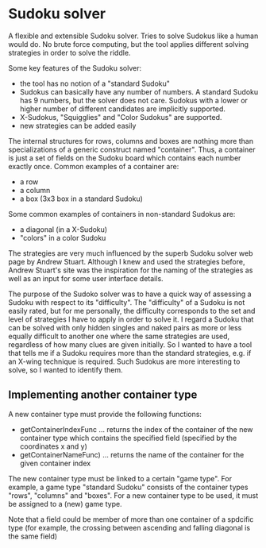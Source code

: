 Sudoku solver
========

A flexible and extensible Sudoku solver. Tries to solve Sudokus like a human would do. No brute force computing, but the tool applies different solving strategies in order to solve the riddle. 

Some key features of the Sudoku solver:

* the tool has no notion of a "standard Sudoku"
* Sudokus can basically have any number of numbers. A standard Sudoku has 9 numbers, but the solver does not care. Sudokus with a lower or higher number of different candidates are implicitly supported.
* X-Sudokus, "Squigglies" and "Color Sudokus" are supported.
* new strategies can be added easily

The internal structures for rows, columns and boxes are nothing more than specializations of a generic construct named "container". Thus, a container is just a set of fields on the Sudoku board which contains each number exactly once. Common examples of a container are:

* a row
* a column
* a box (3x3 box in a standard Sudoku)

Some common examples of containers in non-standard Sudokus are:

* a diagonal (in a X-Sudoku)
* "colors" in a color Sudoku

The strategies are very much influenced by the superb Sudoku solver web page by Andrew Stuart. Although I knew and used the strategies before, Andrew Stuart's site was the inspiration for the naming of the strategies as well as an input for some user interface details.

The purpose of the Sudoko solver was to have a quick way of assessing a Sudoku with respect to its "difficulty". The "difficulty" of a Sudoku is not easily rated, but for me personally, the difficulty corresponds to the set and level of strategies I have to apply in order to solve it. I regard a Sudoku that can be solved with only hidden singles and naked pairs as more or less equally difficult to another one where the same strategies are used, regardless of how many clues are given initially. So I wanted to have a tool that tells me if a Sudoku requires more than the standard strategies, e.g. if an X-wing technique is required. Such Sudokus are more interesting to solve, so I wanted to identify them.

## Implementing another container type

A new container type must provide the following functions:

* getContainerIndexFunc ... returns the index of the container of the new container type which contains the specified field (specified by the coordinates x and y)
* getContainerNameFunc) ... returns the name of the container for the given container index

The new container type must be linked to a certain "game type". For example, a game type "standard Sudoku" consists of the container types "rows", "columns" and "boxes". For a new container type to be used, it must be assigned to a (new) game type.

Note that a field could be member of more than one container of a spdcific type (for example, the crossing between ascending and falling diagonal is the same field)